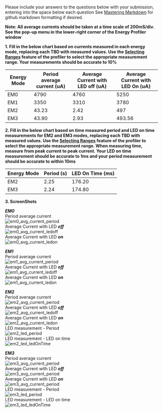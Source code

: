 Please include your answers to the questions below with your submission, entering into the space below each question
See [Mastering Markdown](https://guides.github.com/features/mastering-markdown/) for github markdown formatting if desired.

**Note: All average currents should be taken at a time scale of 200mS/div. See the pop-up menu in the lower-right corner of the Energy Profiler window**

**1. Fill in the below chart based on currents measured in each energy mode, replacing each TBD with measured values.  Use the [Selecting Ranges](https://www.silabs.com/documents/public/user-guides/ug343-multinode-energy-profiler.pdf) feature of the profiler to select the appropriate measurement range.  Your measurements should be accurate to 10%**

Energy Mode | Period average current (uA) | Average Current with LED off (uA) | Average Current with LED On (uA)
------------| ----------------------------|-----------------------------------|-------------------------
EM0         |           4790              |           4760                    |         5250
EM1         |           3350              |           3310                    |         3780
EM2         |           43.23             |           2.42                    |         497
EM3         |           43.90             |           2.93                    |         493.56

**2. Fill in the below chart based on time measured period and LED on time measurements for EM2 and EM3 modes, replacing each TBD with measured values.  Use the [Selecting Ranges](https://www.silabs.com/documents/public/user-guides/ug343-multinode-energy-profiler.pdf) feature of the profiler to select the appropriate measurement range.  When measuring time, measure from peak current to peak current.  Your LED on time measurement should be accurate to 1ms and your period measurement should be accurate to within 10ms**

Energy Mode | Period (s) | LED On Time (ms) |
------------| -----------|-------------------
EM2         |   2.25     |        176.20
EM3         |   2.24     |        174.80


**3. ScreenShots**  

***EM0***  
Period average current    
![em0_avg_current_period][em0_avg_current_period]  
Average Current with LED ***off***  
![em0_avg_current_ledoff][em0_avg_current_ledoff]  
Average Current with LED ***on***  
![em0_avg_current_ledon][em0_avg_current_ledon]  

***EM1***  
Period average current    
![em1_avg_current_period][em1_avg_current_period]  
Average Current with LED ***off***  
![em1_avg_current_ledoff][em1_avg_current_ledoff]  
Average Current with LED ***on***  
![em1_avg_current_ledon][em1_avg_current_ledon]  

***EM2***  
Period average current  
![em2_avg_current_period][em2_avg_current_period]  
Average Current with LED ***off***  
![em2_avg_current_ledoff][em2_avg_current_ledoff]  
Average Current with LED ***on***  
![em2_avg_current_ledon][em2_avg_current_ledon]   
LED measurement - Period   
![em2_led_period][em2_led_period]  
LED measurement - LED on time   
![em2_led_ledOnTime][em2_led_ledOnTime]  

***EM3***  
Period average current    
![em3_avg_current_period][em3_avg_current_period]  
Average Current with LED ***off***  
![em3_avg_current_period][em3_avg_current_ledoff]   
Average Current with LED ***on***  
![em3_avg_current_period][em3_avg_current_ledon]   
LED measurement - Period   
![em3_led_period][em3_led_period]  
LED measurement - LED on time   
![em3_led_ledOnTime][em3_led_ledOnTime]  

[em0_avg_current_period]: screenshots/em0_avg_current_period.png "em0_avg_current_period"
[em0_avg_current_ledoff]: screenshots/em0_avg_current_ledoff.png "em0_avg_current_ledoff"
[em0_avg_current_ledon]: screenshots/em0_avg_current_ledon.png "em0_avg_current_ledon"

[em1_avg_current_period]: screenshots/em1_avg_current_period.png "em1_avg_current_period"
[em1_avg_current_ledoff]: screenshots/em1_avg_current_ledoff.png "em1_avg_current_ledoff"
[em1_avg_current_ledon]: screenshots/em1_avg_current_ledon.png "em1_avg_current_ledon"

[em2_avg_current_period]: screenshots/em2_avg_current_period.png "em2_avg_current_period"
[em2_avg_current_ledoff]: screenshots/em2_avg_current_ledoff.png "em2_avg_current_ledoff"
[em2_avg_current_ledon]: screenshots/em2_avg_current_ledon.png "em2_avg_current_ledon"
[em2_led_period]: screenshots/em2_led_period.png "em2_led_period"
[em2_led_ledOnTime]: screenshots/em2_led_ledOnTime.PNG "em2_led_ledOnTime"

[em3_avg_current_period]: screenshots/em3_avg_current_period.PNG "em3_avg_current_period"
[em3_avg_current_ledoff]: screenshots/em3_avg_current_ledoff.PNG "em3_avg_current_ledoff"
[em3_avg_current_ledon]: screenshots/em3_avg_current_ledon.PNG "em3_avg_current_ledon"
[em3_led_period]: screenshots/em3_led_period.PNG "em3_led_period"
[em3_led_ledOnTime]: screenshots/em3_led_ledOnTime.PNG "em3_led_ledOnTime"
